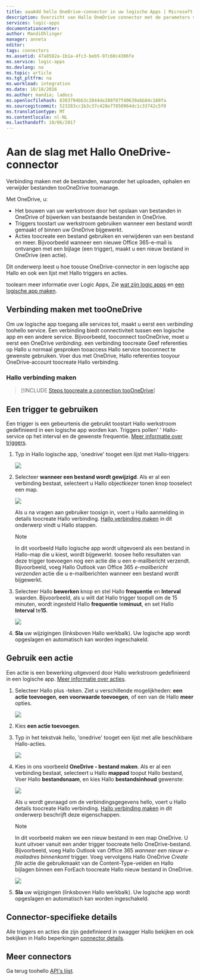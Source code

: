 ```yaml
---
title: aaaAdd hello OneDrive-connector in uw logische Apps | Microsoft Docs
description: Overzicht van Hallo OneDrive connector met de parameters van de REST-API
services: logic-apps
documentationcenter: 
author: MandiOhlinger
manager: anneta
editor: 
tags: connectors
ms.assetid: 47a8582a-1b1a-4fc3-beb5-97c60c4306fe
ms.service: logic-apps
ms.devlang: na
ms.topic: article
ms.tgt_pltfrm: na
ms.workload: integration
ms.date: 10/18/2016
ms.author: mandia; ladocs
ms.openlocfilehash: 8303794bb3c2844de288f87f40639abb84c160fa
ms.sourcegitcommit: 523283cc1b3c37c428e77850964dc1c33742c5f0
ms.translationtype: MT
ms.contentlocale: nl-NL
ms.lasthandoff: 10/06/2017
---
```

# <a name="get-started-with-hello-onedrive-connector"></a>Aan de slag met Hallo OneDrive-connector
Verbinding maken met de bestanden, waaronder het uploaden, ophalen en verwijder bestanden tooOneDrive toomanage. 

Met OneDrive, u: 

* Het bouwen van uw werkstroom door het opslaan van bestanden in OneDrive of bijwerken van bestaande bestanden in OneDrive. 
* Triggers toostart uw werkstroom gebruiken wanneer een bestand wordt gemaakt of binnen uw OneDrive bijgewerkt.
* Acties toocreate een bestand gebruiken en verwijderen van een bestand en meer. Bijvoorbeeld wanneer een nieuwe Office 365-e-mail is ontvangen met een bijlage (een trigger), maakt u een nieuw bestand in OneDrive (een actie).

Dit onderwerp leest u hoe toouse OneDrive-connector in een logische app Hallo en ook een lijst met Hallo triggers en acties.

toolearn meer informatie over Logic Apps, Zie [wat zijn logic apps](../logic-apps/logic-apps-what-are-logic-apps.md) en [een logische app maken](../logic-apps/logic-apps-create-a-logic-app.md).

## <a name="connect-tooonedrive"></a>Verbinding maken met tooOneDrive
Om uw logische app toegang alle services tot, maakt u eerst een *verbinding* toohello service. Een verbinding biedt connectiviteit tussen een logische app en een andere service. Bijvoorbeeld, tooconnect tooOneDrive, moet u eerst een OneDrive *verbinding*. een verbinding toocreate Geef referenties op Hallo u normaal gesproken tooaccess Hallo service tooconnect te gewenste gebruiken. Voer dus met OneDrive, Hallo referenties tooyour OneDrive-account toocreate Hallo verbinding.

### <a name="create-hello-connection"></a>Hallo verbinding maken
> [!INCLUDE [Steps toocreate a connection tooOneDrive](../../includes/connectors-create-api-onedrive.md)]
> 
> 

## <a name="use-a-trigger"></a>Een trigger te gebruiken
Een trigger is een gebeurtenis die gebruikt toostart Hallo werkstroom gedefinieerd in een logische app worden kan. Triggers pollen' ' Hallo-service op het interval en de gewenste frequentie. [Meer informatie over triggers](../logic-apps/logic-apps-what-are-logic-apps.md#logic-app-concepts).

1. Typ in Hallo logische app, 'onedrive' tooget een lijst met Hallo-triggers:  
   
    ![](./media/connectors-create-api-onedrive/onedrive-1.png)
2. Selecteer **wanneer een bestand wordt gewijzigd**. Als er al een verbinding bestaat, selecteert u Hallo objectkiezer tonen knop tooselect een map.
   
    ![](./media/connectors-create-api-onedrive/sample-folder.png)
   
    Als u na vragen aan gebruiker toosign in, voert u Hallo aanmelding in details toocreate Hallo verbinding. [Hallo verbinding maken](connectors-create-api-onedrive.md#create-the-connection) in dit onderwerp vindt u Hallo stappen. 
   
   > [!NOTE]
   > In dit voorbeeld Hallo logische app wordt uitgevoerd als een bestand in Hallo-map die u kiest, wordt bijgewerkt. toosee hello resultaten van deze trigger toevoegen nog een actie die u een e-mailbericht verzendt. Bijvoorbeeld, voeg Hallo Outlook van Office 365 *e-mailbericht verzenden* actie die u e-mailberichten wanneer een bestand wordt bijgewerkt. 

3. Selecteer Hallo **bewerken** knop en stel Hallo **frequentie** en **Interval** waarden. Bijvoorbeeld, als u wilt dat Hallo trigger toopoll om de 15 minuten, wordt ingesteld Hallo **frequentie** te**minuut**, en set Hallo **Interval** te**15**. 
   
    ![](./media/connectors-create-api-onedrive/trigger-properties.png)
4. **Sla** uw wijzigingen (linksboven Hallo werkbalk). Uw logische app wordt opgeslagen en automatisch kan worden ingeschakeld.

## <a name="use-an-action"></a>Gebruik een actie
Een actie is een bewerking uitgevoerd door Hallo werkstroom gedefinieerd in een logische app. [Meer informatie over acties](../logic-apps/logic-apps-what-are-logic-apps.md#logic-app-concepts).

1. Selecteer Hallo plus -teken. Ziet u verschillende mogelijkheden: **een actie toevoegen**, **een voorwaarde toevoegen**, of een van de Hallo **meer** opties.
   
    ![](./media/connectors-create-api-onedrive/add-action.png)
2. Kies **een actie toevoegen**.
3. Typ in het tekstvak hello, 'onedrive' tooget een lijst met alle beschikbare Hallo-acties.
   
    ![](./media/connectors-create-api-onedrive/onedrive-actions.png) 
4. Kies in ons voorbeeld **OneDrive - bestand maken**. Als er al een verbinding bestaat, selecteert u Hallo **mappad** tooput Hallo bestand, Voer Hallo **bestandsnaam**, en kies Hallo **bestandsinhoud** gewenste:  
   
    ![](./media/connectors-create-api-onedrive/sample-action.png)
   
    Als u wordt gevraagd om de verbindingsgegevens hello, voert u Hallo details toocreate Hallo verbinding. [Hallo verbinding maken](connectors-create-api-onedrive.md#create-the-connection) in dit onderwerp beschrijft deze eigenschappen. 
   
   > [!NOTE]
   > In dit voorbeeld maken we een nieuw bestand in een map OneDrive. U kunt uitvoer vanuit een ander trigger toocreate hello OneDrive-bestand. Bijvoorbeeld, voeg Hallo Outlook van Office 365 *wanneer een nieuw e-mailadres binnenkomt* trigger. Voeg vervolgens Hallo OneDrive *Create file* actie die gebruikmaakt van de Content-Type-velden en Hallo bijlagen binnen een ForEach toocreate Hallo nieuw bestand in OneDrive. 
   > 
   > ![](./media/connectors-create-api-onedrive/foreach-action.png)

5. **Sla** uw wijzigingen (linksboven Hallo werkbalk). Uw logische app wordt opgeslagen en automatisch kan worden ingeschakeld.


## <a name="connector-specific-details"></a>Connector-specifieke details

Alle triggers en acties die zijn gedefinieerd in swagger Hallo bekijken en ook bekijken in Hallo beperkingen [connector details](/connectors/onedriveconnector/).

## <a name="more-connectors"></a>Meer connectors
Ga terug toohello [API's lijst](apis-list.md).
